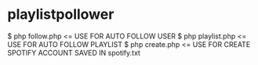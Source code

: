 # playlistpollower
$ php follow.php <= USE FOR AUTO FOLLOW USER
$ php playlist.php <= USE FOR AUTO FOLLOW PLAYLIST
$ php create.php <= USE FOR CREATE SPOTIFY ACCOUNT SAVED IN spotify.txt
